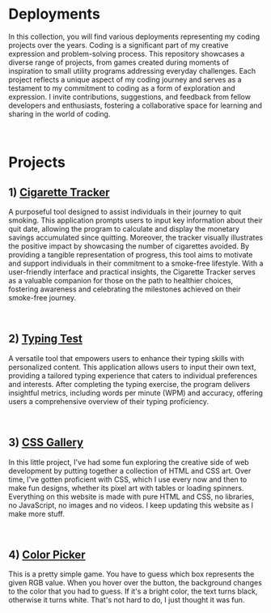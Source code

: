 # Deployments

In this collection, you will find various deployments representing my coding projects over the years. Coding is a significant part of my creative expression and problem-solving process. This repository showcases a diverse range of projects, from games created during moments of inspiration to small utility programs addressing everyday challenges. Each project reflects a unique aspect of my coding journey and serves as a testament to my commitment to coding as a form of exploration and expression. I invite contributions, suggestions, and feedback from fellow developers and enthusiasts, fostering a collaborative space for learning and sharing in the world of coding.

<br>

# Projects

## 1) [Cigarette Tracker](https://saadpocalypse.github.io/Cigarette-Tracker/index.html)
A purposeful tool designed to assist individuals in their journey to quit smoking. This application prompts users to input key information about their quit date, allowing the program to calculate and display the monetary savings accumulated since quitting. Moreover, the tracker visually illustrates the positive impact by showcasing the number of cigarettes avoided. By providing a tangible representation of progress, this tool aims to motivate and support individuals in their commitment to a smoke-free lifestyle. With a user-friendly interface and practical insights, the Cigarette Tracker serves as a valuable companion for those on the path to healthier choices, fostering awareness and celebrating the milestones achieved on their smoke-free journey.

<br>

## 2) [Typing Test](https://saadpocalypse.github.io/Typing-Test/index.html)
A versatile tool that empowers users to enhance their typing skills with personalized content. This application allows users to input their own text, providing a tailored typing experience that caters to individual preferences and interests. After completing the typing exercise, the program delivers insightful metrics, including words per minute (WPM) and accuracy, offering users a comprehensive overview of their typing proficiency.

<br>

## 3) [CSS Gallery](https://saadpocalypse.github.io/CSS-Playground/)
In this little project, I've had some fun exploring the creative side of web development by putting together a collection of HTML and CSS art. Over time, I've gotten proficient with CSS, which I use every now and then to make fun designs, whether its pixel art with tables or loading spinners. Everything on this website is made with pure HTML and CSS, no libraries, no JavaScript, no images and no videos. I keep updating this website as I make more stuff.

<br>

## 4) [Color Picker](https://saadpocalypse.github.io/ColorPicker/)
This is a pretty simple game. You have to guess which box represents the given RGB value. When you hover over the button, the background changes to the color that you had to guess. If it's a bright color, the text turns black, otherwise it turns white. That's not hard to do, I just thought it was fun.

